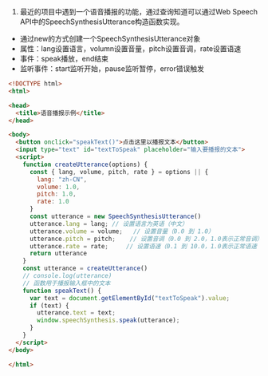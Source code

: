 1. 最近的项目中遇到一个语音播报的功能，通过查询知道可以通过Web Speech API中的SpeechSynthesisUtterance构造函数实现。
- 通过new的方式创建一个SpeechSynthesisUtterance对象
- 属性：lang设置语言，volumn设置音量，pitch设置音调，rate设置语速
- 事件：speak播放，end结束
- 监听事件：start监听开始，pause监听暂停，error错误触发
```html
<!DOCTYPE html>
<html>

<head>
  <title>语音播报示例</title>
</head>

<body>
  <button onclick="speakText()">点击这里以播报文本</button>
  <input type="text" id="textToSpeak" placeholder="输入要播报的文本">
  <script>
    function createUtterance(options) {
      const { lang, volume, pitch, rate } = options || {
        lang: "zh-CN",
        volume: 1.0,
        pitch: 1.0,
        rate: 1.0
      }
      const utterance = new SpeechSynthesisUtterance()
      utterance.lang = lang; // 设置语言为英语（中文）
      utterance.volume = volume;   // 设置音量（0.0 到 1.0）
      utterance.pitch = pitch;    // 设置音调（0.0 到 2.0，1.0表示正常音调）
      utterance.rate = rate;     // 设置语速（0.1 到 10.0，1.0表示正常语速
      return utterance
    }
    const utterance = createUtterance()
    // console.log(utterance)
    // 函数用于播报输入框中的文本
    function speakText() {
      var text = document.getElementById("textToSpeak").value;
      if (text) {
        utterance.text = text;
        window.speechSynthesis.speak(utterance);
      }
    }
  </script>
</body>

</html>
```